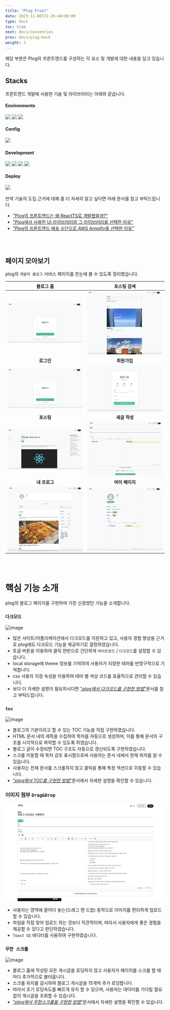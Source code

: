 ```yaml
---
title: "Plog Front"
date: 2023-11-06T21:26:48+09:00
type: docs
toc: true
next: docs/convention
prev: docs/plog-back
weight: 3
---
```


해당 부분은 Plog의 프론트엔드를 구성하는 각 요소 및 개발에 대한 내용을 담고 있습니다.

## Stacks
프론트엔드 개발에 사용한 기술 및 라이브러리는 아래와 같습니다.

#### Environments
<img src="https://img.shields.io/badge/webstorm-000000?style=for-the-badge&logo=webstorm&logoColor=white" style="display:inline;">
<img src="https://img.shields.io/badge/git-F05032?style=for-the-badge&logo=git&logoColor=white" style="display:inline;">
<img src="https://img.shields.io/badge/github-181717?style=for-the-badge&logo=github&logoColor=white" style="display:inline;">

#### Config
<img src="https://img.shields.io/badge/yarn-2C8EBB?style=for-the-badge&logo=yarn&logoColor=white" style="display:inline;">

#### Development
<img src="https://img.shields.io/badge/typescript-3178C6?style=for-the-badge&logo=typescript&logoColor=white" style="display:inline;">
<img src="https://img.shields.io/badge/react-61DAFB?style=for-the-badge&logo=react&logoColor=white" style="display:inline;">
<img src="https://img.shields.io/badge/mui-007FFF?style=for-the-badge&logo=mui&logoColor=white" style="display:inline;">
<img src="https://img.shields.io/badge/axios-5A29E4?style=for-the-badge&logo=axios&logoColor=white" style="display:inline;">

#### Deploy
<img src="https://img.shields.io/badge/awsamplify-FF9900?style=for-the-badge&logo=awsamplify&logoColor=white" style="display:inline;">


만약 기술의 도입 근거에 대해 좀 더 자세히 알고 싶다면 아래 문서를 참고 부탁드립니다.
- ["Plog의 프론트엔드는 왜 ReactTS로 개발했을까?"](/docs/plog-front/frontend_tech_stack/)
- ["Plog에서 사용한 UI 라이브러리와 그 라이브러리를 선택한 이유"](/docs/plog-front/frontend_tech_stack_ui/)
- ["Plog의 프론트엔드 배포 수단으로 AWS Amplify를 선택한 이유"](/docs/plog-front/frontend_tech_stack_deploy/)

<br/>
<br/>

## 페이지 모아보기
plog의 `개발자 블로그` 서비스 페이지를 한눈에 볼 수 있도록 정리했습니다. 


|                                                       블로그 홈                                                        |               포스팅 검색                |
|:------------------------------------------------------------------------------------------------------------------:|:-----------------------------------:|
|                                                     ![image](./asset/login.png)                                                     |  ![image](./asset/search_page.png)  |
|                                                     <b>로그인</b>                                                     |             <b>회원가입</b>             |
|                                            ![image](./asset/login.png)                                             |   ![image](./asset/join_page.png)   |
|                                                     <b>포스팅</b>                                                     |            <b>새글 작성</b>             |
|                                         ![image](./asset/posting_page.png)                                         | ![image](./asset/write_posting.png) |
|                                                    <b>내 프로그</b>                                                    |            <b>마이 페이지</b>            |
|                                            ![image](./asset/myplog.png)                                            |    ![image](./asset/mypage.png)     |

<br/>
<br/>

# 핵심 기능 소개

plog의 블로그 페이지를 구현하며 가장 신경썼던 기능을 소개합니다. 

### `다크모드`
![image](https://plog-file-bucket.s3.ap-northeast-2.amazonaws.com/b3f9e4b2-4260-44b6-a114-bbe58a861678/darkmode.gif)


- 많은 사이트/어플리케이션에서 다크모드를 지원하고 있고, 사용자 경험 향상을 근거로 plog에도 다크모드 기능을 제공하기로 결정하였습니다.
- 토글 버튼을 이용하여 클릭 한번으로 간단하게 `라이트모드` / `다크모드`를 설정할 수 있습니다.
- local storage에 theme 정보를 기억하여 사용자가 지정한 테마를 반영구적으로 기억합니다.
- css 사용자 지정 속성을 이용하여 테마 별 색상 코드를 효율적으로 관리할 수 있습니다. 
- 보다 더 자세한 설명이 필요하시다면 ["_plog에서 다크모드를 구현한 방법_"](/docs/plog-front/frontend_darkmode/)문서를 참고 부탁드립니다. 



### `toc`
![image](https://plog-file-bucket.s3.ap-northeast-2.amazonaws.com/6754f366-dcac-4a74-b037-daaa8f7c1ca6/toc.gif)

- 블로그의 기본이라고 할 수 있는 TOC 기능을 직접 구현하였습니다.
- HTML 문서 내의 제목을 수집하여 목차를 자동으로 생성하며, 이를 통해 문서의 구조를 시각적으로 파악할 수 있도록 하였습니다. 
- 블로그 글이 수정되면 TOC 구조도 자동으로 갱신되도록 구현하였습니다. 
- 스크롤 이동할 때 목차 강조 표시함으로써 사용자는 문서 내에서 현재 위치를 알 수 있습니다. 
- 사용자는 전체 문서를 스크롤하지 않고 클릭을 통해 특정 섹션으로 이동할 수 있습니다.
- ["_plog에서 TOC를 구현한 방법_"](/docs/plog-front/frontend_tech_stack/)문서에서 자세한 설명을 확인할 수 있습니다. 


### 이미지 첨부 `Drag&Drop`
![image](./asset/file_upload.gif)

- 사용자는 영역에 끌어다 놓는(드래그 앤 드랍) 동작으로 이미지를 편리하게 업로드할 수 있습니다.
- 파일을 직접 찾아 업로드 하는 것보다 직관적이며, 따라서 사용자에게 좋은 경험을 제공할 수 있다고 판단하였습니다. 
- `Toast UI` 에디터를 사용하여 구현하였습니다. 


### `무한 스크롤`
![image](./asset/infinity_scroll.gif)

- 블로그 홈에 작성된 모든 게시글을 로딩하지 않고 사용자가 페이지를 스크롤 할 때마다 추가적으로 불러옵니다.
- 스크롤 위치를 감시하여 블로그 게시글을 15개씩 추가 로딩합니다.
- 따라서 초기 로딩속도를 빠르게 유지 할 수 있으며, 사용자는 데이터를 기다릴 필요 없이 게시글을 조회할 수 있습니다. 
- ["_plog에서 무한스크롤을 구현한 방법_"](/docs/plog-front/frontend_infinityscroll/)문서에서 자세한 설명을 확인할 수 있습니다. 